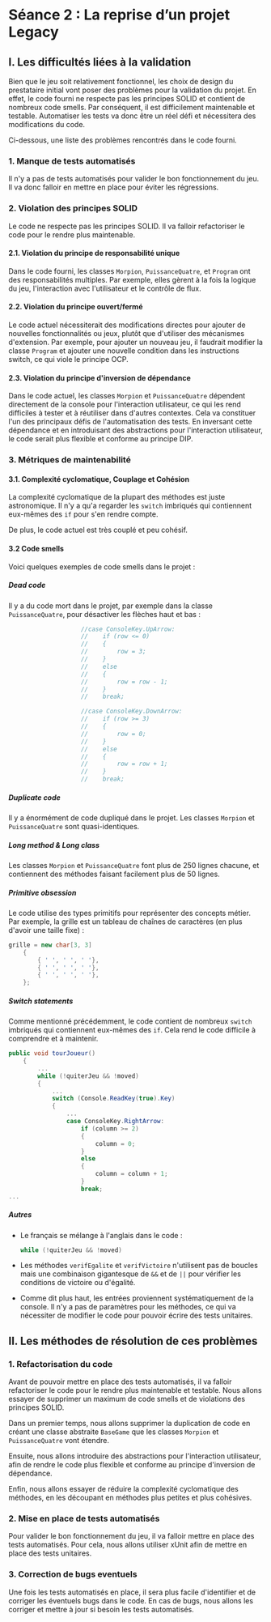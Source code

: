 # Séance 2 : La reprise d’un projet Legacy

## I. Les difficultés liées à la validation

Bien que le jeu soit relativement fonctionnel, les choix de design du prestataire initial vont poser des problèmes pour la validation du projet. En effet, le code fourni ne respecte pas les principes SOLID et contient de nombreux code smells. Par conséquent, il est difficilement maintenable et testable. Automatiser les tests va donc être un réel défi et nécessitera des modifications du code.

Ci-dessous, une liste des problèmes rencontrés dans le code fourni.

### 1. Manque de tests automatisés

Il n'y a pas de tests automatisés pour valider le bon fonctionnement du jeu. Il va donc falloir en mettre en place pour éviter les régressions.

### 2. Violation des principes SOLID

Le code ne respecte pas les principes SOLID. Il va falloir refactoriser le code pour le rendre plus maintenable.

#### 2.1. Violation du principe de responsabilité unique

Dans le code fourni, les classes `Morpion`, `PuissanceQuatre`, et `Program` ont des responsabilités multiples. Par exemple, elles gèrent à la fois la logique du jeu, l'interaction avec l'utilisateur et le contrôle de flux.

#### 2.2. Violation du principe ouvert/fermé

Le code actuel nécessiterait des modifications directes pour ajouter de nouvelles fonctionnalités ou jeux, plutôt que d'utiliser des mécanismes d'extension. Par exemple, pour ajouter un nouveau jeu, il faudrait modifier la classe `Program` et ajouter une nouvelle condition dans les instructions switch, ce qui viole le principe OCP.

#### 2.3. Violation du principe d'inversion de dépendance

Dans le code actuel, les classes `Morpion` et `PuissanceQuatre` dépendent directement de la console pour l'interaction utilisateur, ce qui les rend difficiles à tester et à réutiliser dans d'autres contextes. Cela va constituer l'un des principaux défis de l'automatisation des tests.
En inversant cette dépendance et en introduisant des abstractions pour l'interaction utilisateur, le code serait plus flexible et conforme au principe DIP.

### 3. Métriques de maintenabilité

#### 3.1. Complexité cyclomatique, Couplage et Cohésion

La complexité cyclomatique de la plupart des méthodes est juste astronomique. Il n'y a qu'a regarder les `switch` imbriqués qui contiennent eux-mêmes des `if` pour s'en rendre compte.

De plus, le code actuel est très couplé et peu cohésif.

#### 3.2 Code smells

Voici quelques exemples de code smells dans le projet :

##### Dead code

Il y a du code mort dans le projet, par exemple dans la classe `PuissanceQuatre`, pour désactiver les flèches haut et bas :

```csharp
                    //case ConsoleKey.UpArrow:
                    //    if (row <= 0)
                    //    {
                    //        row = 3;
                    //    }
                    //    else
                    //    {
                    //        row = row - 1;
                    //    }
                    //    break;

                    //case ConsoleKey.DownArrow:
                    //    if (row >= 3)
                    //    {
                    //        row = 0;
                    //    }
                    //    else
                    //    {
                    //        row = row + 1;
                    //    }
                    //    break;
```

##### Duplicate code

Il y a énormément de code dupliqué dans le projet. Les classes `Morpion` et `PuissanceQuatre` sont quasi-identiques.

##### Long method & Long class

Les classes `Morpion` et `PuissanceQuatre` font plus de 250 lignes chacune, et contiennent des méthodes faisant facilement plus de 50 lignes.

##### Primitive obsession

Le code utilise des types primitifs pour représenter des concepts métier. Par exemple, la grille est un tableau de chaînes de caractères (en plus d'avoir une taille fixe) :

```csharp
grille = new char[3, 3]
    {
        { ' ', ' ', ' '},
        { ' ', ' ', ' '},
        { ' ', ' ', ' '},
    };
```

##### Switch statements
 
Comme mentionné précédemment, le code contient de nombreux `switch` imbriqués qui contiennent eux-mêmes des `if`. Cela rend le code difficile à comprendre et à maintenir.

```csharp
public void tourJoueur()
    {
        ...
        while (!quiterJeu && !moved)
        {
            ...
            switch (Console.ReadKey(true).Key)
            {
                ...
                case ConsoleKey.RightArrow:
                    if (column >= 2)
                    {
                        column = 0;
                    }
                    else
                    {
                        column = column + 1;
                    }
                    break;
...
```

##### Autres

- Le français se mélange à l'anglais dans le code :
  ```csharp
  while (!quiterJeu && !moved)
  ```

- Les méthodes `verifEgalite` et `verifVictoire` n'utilisent pas de boucles mais une combinaison gigantesque de `&&` et de `||` pour vérifier les conditions de victoire ou d'égalité.

- Comme dit plus haut, les entrées proviennent systématiquement de la console. Il n'y a pas de paramètres pour les méthodes, ce qui va nécessiter de modifier le code pour pouvoir écrire des tests unitaires.

## II. Les méthodes de résolution de ces problèmes

### 1. Refactorisation du code

Avant de pouvoir mettre en place des tests automatisés, il va falloir refactoriser le code pour le rendre plus maintenable et testable. Nous allons essayer de supprimer un maximum de code smells et de violations des principes SOLID.

Dans un premier temps, nous allons supprimer la duplication de code en créant une classe abstraite `BaseGame` que les classes `Morpion` et `PuissanceQuatre` vont étendre.

Ensuite, nous allons introduire des abstractions pour l'interaction utilisateur, afin de rendre le code plus flexible et conforme au principe d'inversion de dépendance.

Enfin, nous allons essayer de réduire la complexité cyclomatique des méthodes, en les découpant en méthodes plus petites et plus cohésives.

### 2. Mise en place de tests automatisés

Pour valider le bon fonctionnement du jeu, il va falloir mettre en place des tests automatisés. Pour cela, nous allons utiliser xUnit afin de mettre en place des tests unitaires.

### 3. Correction de bugs eventuels

Une fois les tests automatisés en place, il sera plus facile d'identifier et de corriger les éventuels bugs dans le code. En cas de bugs, nous allons les corriger et mettre à jour si besoin les tests automatisés.
